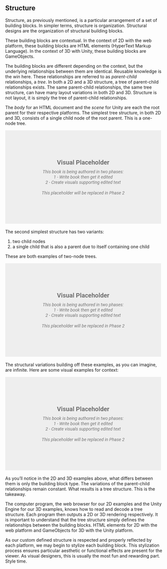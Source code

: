 ## Structure

Structure, as previously mentioned, is a particular arrangement of a set of building blocks. In simpler terms, structure is organization. Structural designs are the organization of structural building blocks.

These building blocks are contextual. In the context of 2D with the web platform, these building blocks are HTML elements (HyperText Markup Language). In the context of 3D with Unity, these building blocks are GameObjects.

The building blocks are different depending on the context, but the underlying relationships between them are identical. Reusable knowledge is the win here. These relationships are referred to as *parent-child* relationships, a *tree*. In both a 2D and a 3D structure, a tree of parent-child relationships exists. The same parent-child relationships, the same tree structure, can have many layout variations in both 2D and 3D. Structure is not layout, it is simply the tree of parent-child relationships.

The *body* for an HTML document and the *scene* for Unity are each the root parent for their respective platforms. The simplest tree structure, in both 2D and 3D, consists of a single child node of the root parent. This is a one-node tree. 

![TODO - Image 1 node 2D and 1 node 3D (parent only)](../assets/img/visual-todo-placeholder.jpg?v1.1 "TODO - Image 1 node 2D and 1 node 3D (parent only)")

The second simplest structure has two variants:
1. two child nodes
2. a single child that is also a parent due to itself containing one child

These are both examples of two-node trees. 

![TODO - Image 2 node 2D and 2 node 3D (parent with child and two parents)](../assets/img/visual-todo-placeholder.jpg?v1.1 "TODO - Image 2 node 2D and 2 node 3D (parent with child and two parents)")

The structural variations building off these examples, as you can imagine, are infinite. Here are some visual examples for context:

![TODO - Image X nodes 2D and X nodes 3D (complex example of any variation of above examples)](../assets/img/visual-todo-placeholder.jpg?v1.1 "TODO - Image X nodes 2D and X nodes 3D (complex example of any variation of above examples)")

As you’ll notice in the 2D and 3D examples above, what differs between them is only the building block type. The variations of the parent-child relationships remain constant. What results is a tree structure. This is the takeaway.

The computer program, the web browser for our 2D examples and the Unity Engine for our 3D examples, knows how to read and decode a tree structure. Each program then outputs a 2D or 3D rendering respectively. It is important to understand that the tree structure simply defines the relationships between the building blocks. HTML elements for 2D with the web platform and GameObjects for 3D with the Unity platform.

As our custom defined structure is respected and properly reflected by each platform, we may begin to stylize each building block. This stylization process ensures particular aesthetic or functional effects are present for the viewer. As visual designers, this is usually the most fun and rewarding part. Style time.
